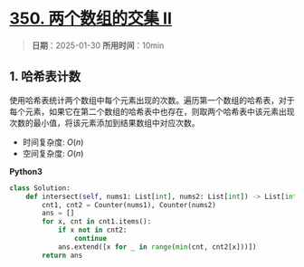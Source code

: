 # [350. 两个数组的交集 II](https://leetcode.cn/problems/intersection-of-two-arrays-ii/description/)

> **日期**：2025-01-30
> **所用时间**：10min

## 1. 哈希表计数

使用哈希表统计两个数组中每个元素出现的次数。遍历第一个数组的哈希表，对于每个元素，如果它在第二个数组的哈希表中也存在，则取两个哈希表中该元素出现次数的最小值，将该元素添加到结果数组中对应次数。

- 时间复杂度: $O(n)$
- 空间复杂度: $O(n)$

**Python3**

```python
class Solution:
    def intersect(self, nums1: List[int], nums2: List[int]) -> List[int]:
        cnt1, cnt2 = Counter(nums1), Counter(nums2)
        ans = []
        for x, cnt in cnt1.items():
            if x not in cnt2:
                continue
            ans.extend([x for _ in range(min(cnt, cnt2[x]))])
        return ans
```